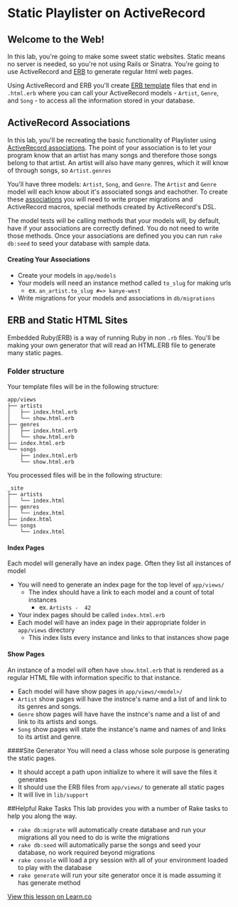 
# Static Playlister on ActiveRecord

## Welcome to the Web!
In this lab, you're going to make some sweet static websites.  Static means no server is needed, so you're not using Rails or Sinatra.  You're going to use ActiveRecord and [ERB](http://ruby-doc.org/stdlib-2.1.2/libdoc/erb/rdoc/ERB.html) to generate regular html web pages.

Using ActiveRecord and ERB you'll create [ERB template](http://www.stuartellis.eu/articles/erb/) files that end in `.html.erb` where you can call your ActiveRecord models - `Artist`, `Genre`, and `Song` - to access all the information stored in your database.


## ActiveRecord Associations

In this lab, you'll be recreating the basic functionality of Playlister using [ActiveRecord associations](http://guides.rubyonrails.org/association_basics.html). The point of your association is to let your program know that an artist has many songs and therefore those songs belong to that artist. An artist will also have many genres, which it will know of through songs, so `Artist.genres`

You'll have three models: `Artist`, `Song`, and `Genre`. The `Artist` and `Genre` model will each know about it's associated songs and eachother.  To create these [associations](http://guides.rubyonrails.org/association_basics.html#the-has-many-through-association) you will need to write proper migrations and ActiveRecord macros, special methods created by ActiveRecord's DSL.

The model tests will be calling methods that your models will, by default, have if your associations are correctly defined. You do not need to write those methods. Once your associations are defined you you can run `rake db:seed` to seed your database with sample data.

#### Creating Your Associations
- Create your models in `app/models`
- Your models will need an instance method called `to_slug` for making urls
  - ex. `an_artist.to_slug #=> kanye-west`
- Write migrations for your models and associations in `db/migrations`


## ERB and Static HTML Sites

Embedded Ruby(ERB) is a way of running Ruby in non `.rb` files. You'll be making your own generator that will read an HTML.ERB file to generate many static pages.

### Folder structure
Your template files will be in the following structure:

```
app/views
├── artists
│   ├── index.html.erb
│   └── show.html.erb
├── genres
│   ├── index.html.erb
│   └── show.html.erb
├── index.html.erb
└── songs
    ├── index.html.erb
    └── show.html.erb
```

You processed files will be in the following structure:

```
_site
├── artists
│   └── index.html
├── genres
│   └── index.html
├── index.html
└── songs
    └── index.html
```

#### Index Pages
Each model will generally have an index page.  Often they list all instances of model
- You will need to generate an index page for the top level of `app/views/`
  - The index should have a link to each model and a count of total instances
    - ex. `Artists -  42`
- Your index pages should be called `index.html.erb`
- Each model will have an index page in their appropriate folder in `app/views` directory
  - This index lists every instance and links to that instances show page


#### Show Pages
An instance of a model will often have `show.html.erb` that is rendered as a regular HTML file with information specific to that instance.
- Each model will have show pages in `app/views/<model>/`
- `Artist` show pages will have the instnce's name and a list of and link to its genres and songs.
- `Genre` show pages will have have the instnce's name and a list of and link to its artists and songs.
- `Song` show pages will state the instance's name and names of and links to its artist and genre.

####Site Generator
You will need a class whose sole purpose is generating the static pages.
- It should accept a path upon initialize to where it will save the files it generates
- It should use the ERB files from `app/views/` to generate all static pages
- It will live in `lib/support`

##Helpful Rake Tasks
This lab provides you with a number of Rake tasks to help you along the way.
- `rake db:migrate` will automatically create database and run your migrations all you need to do is write the migrations
- `rake db:seed` will automatically parse the songs and seed your database, no work required beyond migrations
- `rake console` will load a pry session with all of your environment loaded to play with the database
- `rake generate` will run your site generator once it is made assuming it has generate method

<a href='https://learn.co/lessons/playlister-static-generator-with-ar' data-visibility='hidden'>View this lesson on Learn.co</a>

